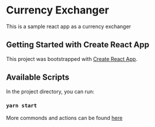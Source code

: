 # Currency Exchanger

This is a sample react app as a currency exchanger


## Getting Started with Create React App

This project was bootstrapped with [Create React App](https://github.com/facebook/create-react-app).

## Available Scripts

In the project directory, you can run:

### `yarn start`

More commonds and actions can be found [here](https://github.com/ohahahadurian/currency-exchanger/blob/master/src/README.md)


